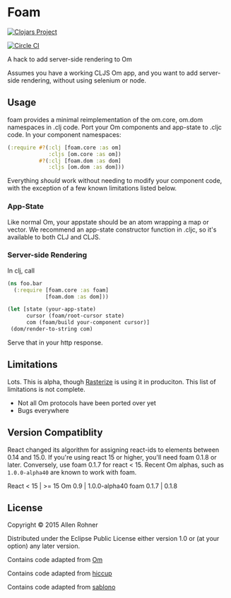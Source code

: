 # Foam

[![Clojars Project](http://clojars.org/arohner/foam/latest-version.svg)](http://clojars.org/arohner/foam)

[![Circle CI](https://circleci.com/gh/arohner/foam.svg?style=svg)](https://circleci.com/gh/arohner/foam)

A hack to add server-side rendering to Om

Assumes you have a working CLJS Om app, and you want to add server-side rendering, without using selenium or node.

## Usage

foam provides a minimal reimplementation of the om.core, om.dom
namespaces in .clj code. Port your Om components and
app-state to .cljc code. In your component namespaces:

```clojure
(:require #?(:clj [foam.core :as om]
             :cljs [om.core :as om])
          #?(:clj [foam.dom :as dom]
             :cljs [om.dom :as dom]))
```

Everything *should* work without needing to modify your component code, with the exception of a few known limitations listed below.

### App-State

Like normal Om, your appstate should be an atom wrapping a map or
vector. We recommend an app-state constructor function in .cljc, so
it's available to both CLJ and CLJS.

### Server-side Rendering

In clj, call

```clojure
(ns foo.bar
  (:require [foam.core :as foam]
            [foam.dom :as dom]))

(let [state (your-app-state)
      cursor (foam/root-cursor state)
      com (foam/build your-component cursor)]
 (dom/render-to-string com)
```

Serve that in your http response.

## Limitations

Lots. This is alpha, though [Rasterize](https://rasterize.io) is using
it in produciton. This list of limitations is not complete.

- Not all Om protocols have been ported over yet
- Bugs everywhere

## Version Compatiblity

React changed its algorithm for assigning react-ids to elements
between 0.14 and 15.0. If you're using react 15 or higher, you'll need
foam 0.1.8 or later. Conversely, use foam 0.1.7 for react < 15. Recent
Om alphas, such as `1.0.0-alpha40` are known to work with foam.

React < 15   | >= 15
Om     0.9   | 1.0.0-alpha40
foam   0.1.7 | 0.1.8


## License

Copyright © 2015 Allen Rohner

Distributed under the Eclipse Public License either version 1.0 or (at
your option) any later version.

Contains code adapted from [Om](https://github.com/omcljs/om)

Contains code adapted from [hiccup](https://github.com/weavejester/hiccup)

Contains code adapted from [sablono](https://github.com/r0man/sablono)